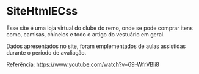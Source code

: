 # SiteHtmlECss

Esse site é uma loja virtual do clube do remo, onde se pode comprar itens como, camisas, chinelos e todo o artigo do vestuário em geral.

Dados apresentados no site, foram emplementados de aulas assistidas durante o período de avaliação.

Referência: https://www.youtube.com/watch?v=69-WfrVBli8




